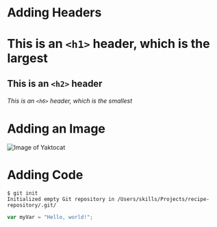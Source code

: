 # Adding Headers

# This is an `<h1>` header, which is the largest

## This is an `<h2>` header

###### This is an `<h6>` header, which is the smallest

# Adding an Image
![Image of Yaktocat](https://octodex.github.com/images/yaktocat.png)

# Adding Code

```
$ git init
Initialized empty Git repository in /Users/skills/Projects/recipe-repository/.git/
```

```javascript
var myVar = "Hello, world!";
```
